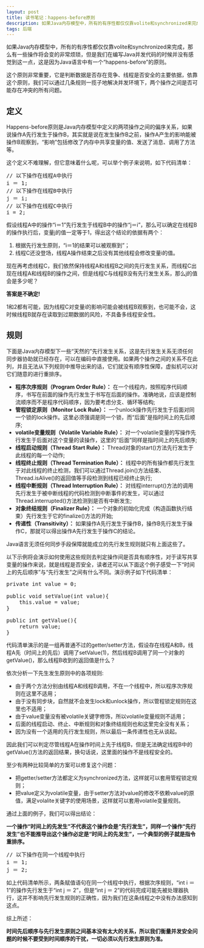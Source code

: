 ```yaml
---
layout: post
title: 读书笔记：happens-before原则
description: 如果Java内存模型中，所有的有序性都仅仅靠volite和synchronized来完成，那么有一些操作将会变的非常烦琐，但是我们在编写Java并发代码的时候并没有感觉到这一点，这是因为Java语言中有一个“happens-before”的原则。
tags: 后端
---
```


如果Java内存模型中，所有的有序性都仅仅靠volite和synchronized来完成，那么有一些操作将会变的非常烦琐，但是我们在编写Java并发代码的时候并没有感觉到这一点，这是因为Java语言中有一个“happens-before”的原则。

这个原则非常重要，它是判断数据是否存在竞争、线程是否安全的主要依据，依靠这个原则，我们可以通过几条规则一揽子地解决并发环境下，两个操作之间是否可能存在冲突的所有问题。

## **定义**

Happens-before原则是Java内存模型中定义的两项操作之间的偏序关系，如果说操作A先行发生于操作B，其实就是说在发生操作B之前，操作A产生的影响能被操作B观察到，“影响”包括修改了内存中共享变量的值、发送了消息、调用了方法等。

这个定义不难理解，但它意味着什么呢，可以举个例子来说明，如下代码清单：

<pre class="brush: java">
// 以下操作在线程A中执行
i ＝ 1;
// 以下操作在线程B中执行
j ＝ i;
// 以下操作在线程C中执行
i = 2;
</pre>

假设线程A中的操作“i＝1”先行发生于线程B中的操作“j＝i”，那么可以确定在线程B的操作执行后，变量j的值一定等于1，得出这个结论的依据有两个：

1.  根据先行发生原则，“i＝1的结果可以被观察到”；
2.  线程C还没登场，线程A操作结束之后没有其他线程会修改变量i的值。

现在再考虑线程C，我们依然保持线程A和线程B之间的先行发生关系，而线程C出现在线程A和线程B的操作之间，但是线程C与线程B没有先行发生关系，那么j的值会是多少呢？

**答案是不确定!**

1和2都有可能，因为线程C对变量i的影响可能会被线程B观察到，也可能不会，这时候线程B就存在读取到过期数据的风险，不具备多线程安全性。

## **规则**

下面是Java内存模型下一些“天然的”先行发生关系，这是先行发生关系无须任何同步器协助就已经存在，可以在编码中直接使用。如果两个操作之间的关系不在此列，并且无法从下列规则中推导出来的话，它们就没有顺序性保障，虚拟机可以对它们随意的进行重排序。

* **程序次序规则（Program Order Rule）：** 在一个线程内，按照程序代码顺序，书写在前面的操作先行发生于书写在后面的操作。准确地说，应该是控制流顺序而不是程序代码顺序，因为要考虑分支、循环等结构;
* **管程锁定原则（Monitor Lock Rule）：** 一个unlock操作先行发生于后面对同一个锁的lock操作。这里必须强调是同一个锁，而“后面”是指时间上的先后顺序;
* **volatile变量规则（Volatile Variable Rule）：** 对一个volatile变量的写操作先行发生于后面对这个变量的读操作，这里的“后面”同样是指时间上的先后顺序;
* **线程启动规则（Thread Start Rule）：** Thread对象的start()方法先行发生于此线程的每一个动作;
* **线程终止规则（Thread Termination Rule）：** 线程中的所有操作都先行发生于对此线程的终止检测，我们可以通过Thread.join()方法结束、Thread.isAlive()的返回值等手段检测到线程已经终止执行;
* **线程中断规则（Thread Interruption Rule）：** 对线程interrupt()方法的调用先行发生于被中断线程的代码检测到中断事件的发生，可以通过Thread.interrupted()方法检测到是否有中断发生;
* **对象终结规则（Finalizer Rule）：** 一个对象的初始化完成（构造函数执行结束）先行发生于它的finalize()方法的开始;
* **传递性（Transitivity）：** 如果操作A先行发生于操作B，操作B先行发生于操作C，那就可以得出操作A先行发生于操作C的结论。

Java语言无须任何同步手段保障就能成立的先行发生规则就只有上面这些了。

以下示例将会演示如何使用这些规则去判定操作间是否具有顺序性，对于读写共享变量的操作来说，就是线程是否安全，读者还可以从下面这个例子感受一下“时间上的先后顺序”与“先行发生”之间有什么不同。演示例子如下代码清单：

<pre class="brush: java">
private int value = 0;

public void setValue(int value){
    this.value = value;
}

public int getValue(){
    return value;
}
</pre>

代码清单演示的是一组再普通不过的getter/setter方法，假设存在线程A和B，线程A先（时间上的先后）调用了setValue(1)，然后线程B调用了同一个对象的getValue()，那么线程B收到的返回值是什么？

依次分析一下先生发生原则中的各项规则:

* 由于两个方法分别由线程A和线程B调用，不在一个线程中，所以程序次序规则在这里不适用；
* 由于没有同步块，自然就不会发生lock和unlock操作，所以管程锁定规则在这里也不适用；
* 由于value变量没有被volatile关键字修饰，所以volatile变量规则不适用；
* 后面的线程启动、终止、中断规则和对象终结规则也和这里完全没有关系；
* 因为没有一个适用的先行发生规则，所以最后一条传递性也无从谈起。

因此我们可以判定尽管线程A在操作时间上先于线程B，但是无法确定线程B中的getValue()方法的返回结果，换句话说，这里面的操作不是线程安全的。

至少有两种比较简单的方案可以修复这个问题：

* 把getter/setter方法都定义为synchronized方法，这样就可以套用管程锁定规则；
* 把value定义为volatile变量，由于setter方法对value的修改不依赖value的原值，满足volalite关键字的使用场景，这样就可以套用volatile变量规则。

通过上面的例子，我们可以得出结论：

**一个操作“时间上的先发生”不代表这个操作会是“先行发生”，同样一个操作“先行发生”也不能推导出这个操作必定是“时间上的先发生”，一个典型的例子就是指令重排序。**

<pre class="brush: java">
// 以下操作在同一个线程中执行
i ＝ 1;
j ＝ 2;
</pre>

如上代码清单所示，两条赋值语句在同一个线程中执行，根据次序规则，“int i ＝ 1”的操作先行发生于“int j ＝ 2”，但是“int j ＝ 2”的代码完成可能先被处理器执行，这并不影响先行发生规则的正确性，因为我们在这条线程之中没有办法感知到这点。

综上所述：

**时间先后顺序与先行发生原则之间基本没有太大的关系，所以我们衡量并发安全问题的时候不要受到时间顺序的干扰，一切必须以先行发生原则为准。**
